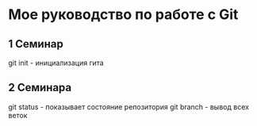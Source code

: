# Мое руководство по работе с Git
## 1 Семинар
git init - инициализация гита


## 2 Семинара

git status - показывает состояние репозитория
git branch - вывод всех веток
